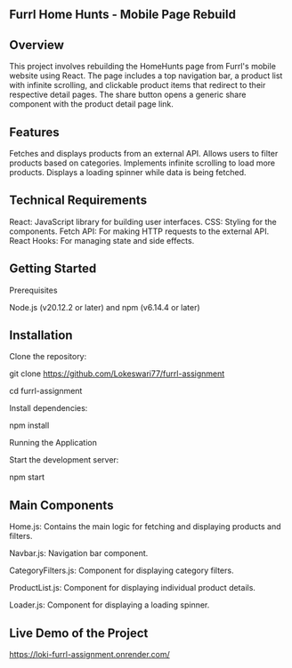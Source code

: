 Furrl Home Hunts - Mobile Page Rebuild
-----------------------------------------------------------------------------------------------------------------------------------------
Overview
-----------------------------
This project involves rebuilding the HomeHunts page from Furrl's mobile website using React. The page includes a top navigation bar, a product list with infinite scrolling, and clickable product items that redirect to their respective detail pages. The share button opens a generic share component with the product detail page link.

Features
----------------------------------------------
Fetches and displays products from an external API.
Allows users to filter products based on categories.
Implements infinite scrolling to load more products.
Displays a loading spinner while data is being fetched.

Technical Requirements
--------------------------------
React: JavaScript library for building user interfaces.
CSS: Styling for the components.
Fetch API: For making HTTP requests to the external API.
React Hooks: For managing state and side effects.

Getting Started
-------------------------------------
Prerequisites

Node.js (v20.12.2 or later) and npm (v6.14.4 or later)

Installation
----------------
Clone the repository:

git clone https://github.com/Lokeswari77/furrl-assignment

cd furrl-assignment


Install dependencies:

npm install


Running the Application

Start the development server:

npm start

Main Components
-----------------------------------
Home.js: Contains the main logic for fetching and displaying products and filters.

Navbar.js: Navigation bar component.

CategoryFilters.js: Component for displaying category filters.

ProductList.js: Component for displaying individual product details.

Loader.js: Component for displaying a loading spinner.

Live Demo of the Project
--------------------------------
https://loki-furrl-assignment.onrender.com/
